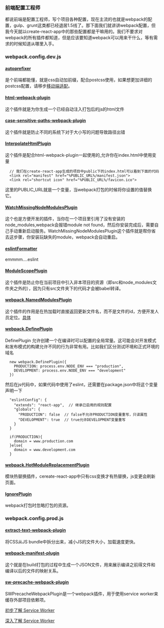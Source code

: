 ### 前端配置工程师
  都说前端是配置工程师，写个项目各种配置，现在主流的也就是webpack的配置，gulp、grunt这类都已经退居1.5线了。那下面我们就讲讲webpack配置，但我今天就以create-react-app中的那些配置都是干嘛用的。我们不要求对webpack的所有插件都知道，但是应该要知道webpack可以用来干什么，等有需求的时候知道从哪里入手。

### webpack.config.dev.js

  #### [autoprefixer](https://github.com/postcss/autoprefixer)
  是个前端都能懂，就是css自动加前缀，配合postcss使用，如果想更加详细的postcss配置，请移步[移动端适配](https://github.com/moyueating/blogBackup/blob/master/css/%E7%A7%BB%E5%8A%A8%E7%AB%AF%E9%80%82%E9%85%8D.md)。

  #### [html-webpack-plugin](https://github.com/jantimon/html-webpack-plugin)
  这个插件就是为你生成一个已经自动注入打包后的js的html文件

  #### [case-sensitive-paths-webpack-plugin](https://github.com/Urthen/case-sensitive-paths-webpack-plugin)
  这个插件就是防止不同的系统下对于大小写的问题导致路径出错

  #### [InterpolateHtmlPlugin](https://github.com/zanettin/react-dev-utils)
  这个插件是配合html-webpack-plugin一起使用的,允许你在index.html中使用变量
  ```
    // 我们在create-react-app生成的项目中public下的index.html可以看到下面的代码
    <link rel="manifest" href="%PUBLIC_URL%/manifest.json">
    <link rel="shortcut icon" href="%PUBLIC_URL%/favicon.ico">
  ```
  这里的PUBLIC_URL就是一个变量，当webpack打包的时候将你设置的值替换它。

  #### [WatchMissingNodeModulesPlugin](https://github.com/zanettin/react-dev-utils)
  这个也是方便开发的插件，当你在一个项目里引用了没有安装的node_modules,webpack会报错module not found，然后你安装完成后，需要自己手动重新启动服务。WatchMissingNodeModulesPlugin这个插件就是帮你省去这步骤，你安装玩缺失的module，webpack会自动重启。

  #### [eslintFormatter](https://github.com/zanettin/react-dev-utils)
  emmmm....eslint

  #### [ModuleScopePlugin](https://github.com/zanettin/react-dev-utils)
  这个插件是防止你在当前项目中引入非本项目的资源（即src和node_modules文件夹之外的），因为只有src文件夹下的代码才会被babel转译。

  #### [webpack.NamedModulesPlugin](https://webpack.docschina.org/plugins/named-modules-plugin/#src/components/Sidebar/Sidebar.jsx)
  这个插件的作用是在热加载时直接返回更新文件名，而不是文件的id，方便开发人员定位。[具体](https://www.jianshu.com/p/8499842defbe)

  #### [webpack.DefinePlugin](https://webpack.docschina.org/plugins/define-plugin/#src/components/Sidebar/Sidebar.jsx)
  DefinePlugin 允许创建一个在编译时可以配置的全局常量。这可能会对开发模式和发布模式的构建允许不同的行为非常有用。比如我们区分测试环境和正式环境的域名
  ```
    new webpack.DefinePlugin({
      PRODUCTION: process.env.NODE_ENV === "production",
      DEVELOPMENT: process.env.NODE_ENV === "development"
    })
  ```
  然后在js代码中，如果代码中使用了eslint，还需要在package.json中将这个变量声明一下
  ```
    "eslintConfig": {
      "extends": "react-app",  // 继承已启用的规则配置
      "globals": {
        "PRODUCTION": false  // false不允许PRODUCTION变量重写，只读属性
        "DEVELOPMENT": true  // true允许DEVELOPMENT变量重写
      }
    }
  ```
  ```
    if(PRODUCTION){
      domain = www.production.com
    }else{
      domain = www.development.com
    }
  ```

  #### [webpack.HotModuleReplacementPlugin](https://webpack.docschina.org/plugins/hot-module-replacement-plugin/#src/components/Sidebar/Sidebar.jsx)
  模块热替换插件，cereate-react-app中只有css变换才有热替换，js变更会刷新页面。

  #### [IgnorePlugin](https://webpack.docschina.org/plugins/ignore-plugin/#src/components/Sidebar/Sidebar.jsx)
  webpack打包时忽略打包的资源。

### webpack.config.prod.js

  #### [extract-text-webpack-plugin](https://webpack.docschina.org/plugins/extract-text-webpack-plugin/#src/components/Sidebar/Sidebar.jsx)
  将CSS从JS bundle中拆分出来，减小JS的文件大小，加载速度更快。

  #### [webpack-manifest-plugin](https://webpack.docschina.org/guides/output-management/#manifest)
  这个就是在build打包的过程中生成一个JSON文件，用来展示编译之前得文件和编译以后的文件的映射关系。

  #### [sw-precache-webpack-plugin](https://github.com/goldhand/sw-precache-webpack-plugin)
  SWPrecacheWebpackPlugin是一个webpack插件，用于使用service worker来缓存外部项目依赖项。

  [初步了解 Service Worker](https://www.jianshu.com/p/0e2dee4c77bc)
  
  [深入了解 Service Worker](https://zhuanlan.zhihu.com/p/27264234)

